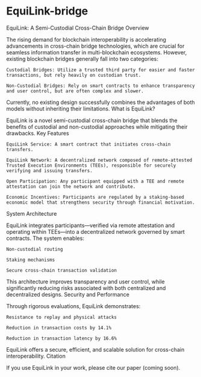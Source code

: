 # EquiLink-bridge
EquiLink: A Semi-Custodial Cross-Chain Bridge
Overview

The rising demand for blockchain interoperability is accelerating advancements in cross-chain bridge technologies, which are crucial for seamless information transfer in multi-blockchain ecosystems.
However, existing blockchain bridges generally fall into two categories:

    Custodial Bridges: Utilize a trusted third party for easier and faster transactions, but rely heavily on custodian trust.

    Non-Custodial Bridges: Rely on smart contracts to enhance transparency and user control, but are often complex and slower.

Currently, no existing design successfully combines the advantages of both models without inheriting their limitations.
What is EquiLink?

EquiLink is a novel semi-custodial cross-chain bridge that blends the benefits of custodial and non-custodial approaches while mitigating their drawbacks.
Key Features

    EquiLink Service: A smart contract that initiates cross-chain transfers.

    EquiLink Network: A decentralized network composed of remote-attested Trusted Execution Environments (TEEs), responsible for securely verifying and issuing transfers.

    Open Participation: Any participant equipped with a TEE and remote attestation can join the network and contribute.

    Economic Incentives: Participants are regulated by a staking-based economic model that strengthens security through financial motivation.

System Architecture

EquiLink integrates participants—verified via remote attestation and operating within TEEs—into a decentralized network governed by smart contracts.
The system enables:

    Non-custodial routing

    Staking mechanisms

    Secure cross-chain transaction validation

This architecture improves transparency and user control, while significantly reducing risks associated with both centralized and decentralized designs.
Security and Performance

Through rigorous evaluations, EquiLink demonstrates:

    Resistance to replay and physical attacks

    Reduction in transaction costs by 14.1%

    Reduction in transaction latency by 16.6%

EquiLink offers a secure, efficient, and scalable solution for cross-chain interoperability.
Citation

If you use EquiLink in your work, please cite our paper (coming soon).
